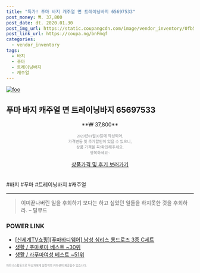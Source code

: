 ```yaml
--- 
title: "특가! 푸마 바지 캐주얼 면 트레이닝바지 65697533" 
post_money: ₩. 37,800 
post_date: dt. 2020.01.30 
post_img_url: https://static.coupangcdn.com/image/vendor_inventory/0fb5/199c87c642bfd3eb111e94a6f78f36ee9f0eb176c91b3a3f9d9e1d68c047.jpg 
post_link_url: https://coupa.ng/bnFmqf 
categories: 
  - vendor_inventory 
tags: 
  - 바지 
  - 푸마 
  - 트레이닝바지 
  - 캐주얼 
--- 
```

[![foo](https://static.coupangcdn.com/image/vendor_inventory/0fb5/199c87c642bfd3eb111e94a6f78f36ee9f0eb176c91b3a3f9d9e1d68c047.jpg)](https://coupa.ng/bnFmqf) 

## 푸마 바지 캐주얼 면 트레이닝바지 65697533 
<p style="text-align: center;">**₩ 37,800**</p> 
<p style="text-align: center;"><span style="color: #898c8f; font-family: Georgia,Times,serif; font-size: 0.75em;">2020년01월30일에 작성되어, <br>가격변동 및 추가할인이 있을 수 있으니,<br> 상품 가격을 꼭!확인해주세요.<br>행복하세요~</span> 
</p>	 
<div markdown="0" style="text-align: center;"><a href="https://coupa.ng/bnFmqf" class="btn btn--success">상품가격 및 후기 보러가기</a></div> 
<br><br> 
  #바지 #푸마 #트레이닝바지 #캐주얼 
<hr> 

> 이미끝나버린 일을 후회하기 보다는 하고 싶었던 일들을 하지못한 것을 후회하라. – 탈무드 


### POWER LINK

* <a href="https://blog.naver.com/fasyy4321/221786784862" target="_blank">[신세계TV쇼핑][푸마바디웨어] 남성 심리스 롱드로즈 3종 C세트</a>
* <a href="https://blog.naver.com/santokki14/221787211225" target="_blank">생활 / 푸마로마 베스트 ~30위</a>
* <a href="https://blog.naver.com/santokki14/221781364200" target="_blank">생활 / 라푸마여성 베스트 ~51위</a>

<span style="color: #898c8f; font-family: Georgia,Times,serif; font-size: 0.55em;">파트너스활동으로 작성자에게 일정액의 커미션이 제공될수 있습니다.</span> 
